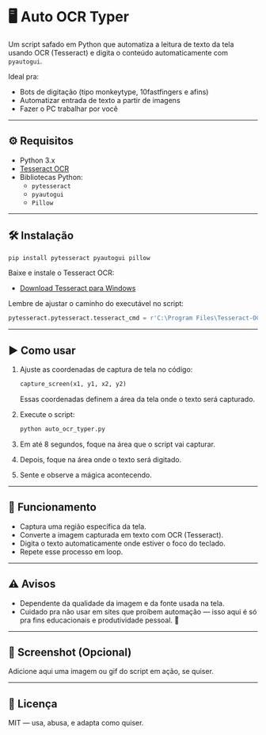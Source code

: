 # 🖥️ Auto OCR Typer

Um script safado em Python que automatiza a leitura de texto da tela usando OCR (Tesseract) e digita o conteúdo automaticamente com `pyautogui`.

Ideal pra:

- Bots de digitação (tipo monkeytype, 10fastfingers e afins)
- Automatizar entrada de texto a partir de imagens
- Fazer o PC trabalhar por você

---

## ⚙️ Requisitos

- Python 3.x
- [Tesseract OCR](https://github.com/tesseract-ocr/tesseract)
- Bibliotecas Python:
  - `pytesseract`
  - `pyautogui`
  - `Pillow`

---

## 🛠️ Instalação

```bash
pip install pytesseract pyautogui pillow
```

Baixe e instale o Tesseract OCR:

- [Download Tesseract para Windows](https://github.com/tesseract-ocr/tesseract/wiki)

Lembre de ajustar o caminho do executável no script:

```python
pytesseract.pytesseract.tesseract_cmd = r'C:\Program Files\Tesseract-OCR\tesseract.exe'
```

---

## ▶️ Como usar

1. Ajuste as coordenadas de captura de tela no código:
   ```python
   capture_screen(x1, y1, x2, y2)
   ```
   Essas coordenadas definem a área da tela onde o texto será capturado.

2. Execute o script:
   ```bash
   python auto_ocr_typer.py
   ```

3. Em até 8 segundos, foque na área que o script vai capturar.

4. Depois, foque na área onde o texto será digitado.

5. Sente e observe a mágica acontecendo.

---

## 🧠 Funcionamento

- Captura uma região específica da tela.
- Converte a imagem capturada em texto com OCR (Tesseract).
- Digita o texto automaticamente onde estiver o foco do teclado.
- Repete esse processo em loop.

---

## ⚠️ Avisos

- Dependente da qualidade da imagem e da fonte usada na tela.
- Cuidado pra não usar em sites que proíbem automação — isso aqui é só pra fins educacionais e produtividade pessoal. 👀

---

## 📸 Screenshot (Opcional)

Adicione aqui uma imagem ou gif do script em ação, se quiser.

---

## 📄 Licença

MIT — usa, abusa, e adapta como quiser.